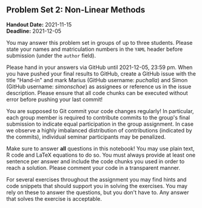 ## Problem Set 2: Non-Linear Methods

**Handout Date:** 2021-11-15  
**Deadline:** 2021-12-05

You may answer this problem set in groups of up to three students. Please state your names and matriculation numbers in the `YAML` header before submission (under the `author` field).

Please hand in your answers via GitHub until 2021-12-05, 23:59 pm. When you have pushed your final results to GitHub, create a GitHub issue with the title "Hand-in" and mark Marius (GitHub username: *puchalla*) and Simon (GitHub username: *simonschoe*) as assignees or reference us in the issue description. Please ensure that all code chunks can be executed without error before pushing your last commit!

You are supposed to Git commit your code changes regularly! In particular, each group member is required to contribute commits to the group's final submission to indicate equal participation in the group assignment. In case we observe a highly imbalanced distribution of contributions (indicated by the commits), individual seminar participants may be penalized.

Make sure to answer **all** questions in this notebook! You may use plain text, R code and LaTeX equations to do so. You must always provide at least one sentence per answer and include the code chunks you used in order to reach a solution. Please comment your code in a transparent manner.

For several exercises throughout the assignment you may find hints and code snippets that should support you in solving the exercises. You may rely on these to answer the questions, but you don't have to. Any answer that solves the exercise is acceptable.
